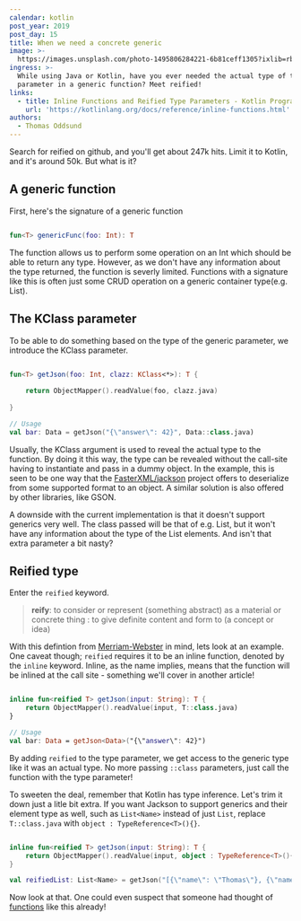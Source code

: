 ```yaml
---
calendar: kotlin
post_year: 2019
post_day: 15
title: When we need a concrete generic
image: >-
  https://images.unsplash.com/photo-1495806284221-6b81ceff1305?ixlib=rb-1.2.1&ixid=eyJhcHBfaWQiOjEyMDd9&auto=format&fit=crop&w=2978&q=80
ingress: >-
  While using Java or Kotlin, have you ever needed the actual type of the type
  parameter in a generic function? Meet reified!
links:
  - title: Inline Functions and Reified Type Parameters - Kotlin Programming Language
    url: 'https://kotlinlang.org/docs/reference/inline-functions.html'
authors:
  - Thomas Oddsund
---
```

Search for reified on github, and you'll get about 247k hits. Limit it to Kotlin, and it's around 50k. But what is it?

## A generic function

First, here's the signature of a generic function

```kotlin

fun<T> genericFunc(foo: Int): T

```

The function allows us to perform some operation on an Int which should be able to return any type. However, as we don't have any information about the type returned, the function is severly limited. Functions with a signature like this is often just some CRUD operation on a generic container type(e.g. List).

## The KClass parameter

To be able to do something based on the type of the generic parameter, we introduce the KClass parameter.

```kotlin

fun<T> getJson(foo: Int, clazz: KClass<*>): T {    
    
    return ObjectMapper().readValue(foo, clazz.java)
    
}

// Usage
val bar: Data = getJson("{\"answer\": 42}", Data::class.java)
```

Usually, the KClass argument is used to reveal the actual type to the function. By doing it this way, the type can be revealed without the call-site having to instantiate and pass in a dummy object. In the example, this is seen to be one way that the [FasterXML/jackson](https://github.com/FasterXML/jackson) project offers to deserialize from some supported format to an object. A similar solution is also offered by other libraries, like GSON.

A downside with the current implementation is that it doesn't support generics very well. The class passed will be that of e.g. List, but it won't have any information about the type of the List elements. And isn't that extra parameter a bit nasty?

## Reified type

Enter the `reified` keyword.

> **reify**: to consider or represent (something abstract) as a material or concrete thing : to give definite content and form to (a concept or idea) 

With this defintion from [Merriam-Webster](https://www.merriam-webster.com/dictionary/reify) in mind, lets look at an example. One caveat though; `reified` requires it to be an inline function, denoted by the `inline` keyword. Inline, as the name implies, means that the function will be inlined at the call site - something we'll cover in another article!

```kotlin

inline fun<reified T> getJson(input: String): T {
    return ObjectMapper().readValue(input, T::class.java)
}

// Usage
val bar: Data = getJson<Data>("{\"answer\": 42}")
```

By adding `reified` to the type parameter, we get access to the generic type like it was an actual type. No more passing `::class` parameters, just call the function with the type parameter!

To sweeten the deal, remember that Kotlin has type inference. Let's trim it down just a litle bit extra. If you want Jackson to support generics and their element type as well, such as `List<Name>` instead of just `List`, replace `T::class.java` with `object : TypeReference<T>(){}`.

```kotlin

inline fun<reified T> getJson(input: String): T {
    return ObjectMapper().readValue(input, object : TypeReference<T>(){})
}

val reifiedList: List<Name> = getJson("[{\"name\": \"Thomas\"}, {\"name\": \"Karoline\"}, {\"name\": \"Børre\"}]")
```

Now look at that. One could even suspect that someone had thought of [functions](https://github.com/FasterXML/jackson-module-kotlin/blob/master/src/main/kotlin/com/fasterxml/jackson/module/kotlin/Extensions.kt) like this already!

